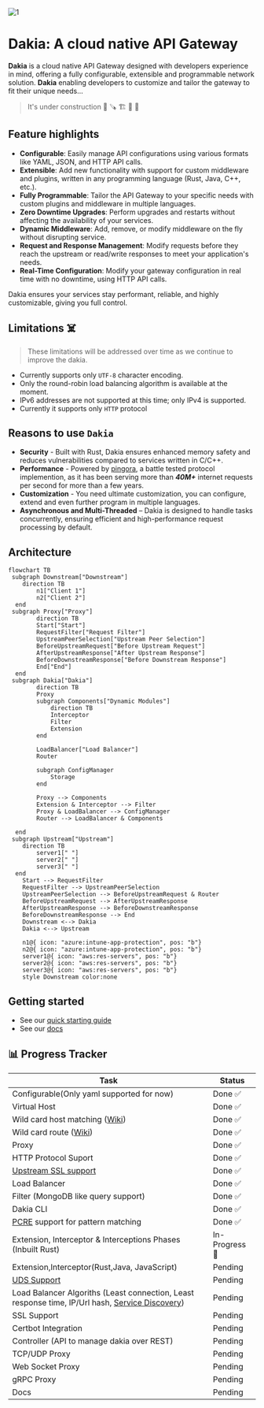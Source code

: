 <!--
```text
_______
\  ___ `'.                    .          .--.
 ' |--.\  \                 .'|          |__|
 | |    \  '              .'  |          .--.
 | |     |  '     __     <    |          |  |     __
 | |     |  |  .:--.'.    |   | ____     |  |  .:--.'.
 | |     ' .' / |   \ |   |   | \ .'     |  | / |   \ |
 | |___.' /'  `" __ | |   |   |/  .      |  | `" __ | |
/_______.'/    .'.''| |   |    /\  \     |__|  .'.''| |
\_______|/    / /   | |_  |   |  \  \         / /   | |_
              \ \._,\ '/  '    \  \  \        \ \._,\ '/
               `--'  `"  '------'  '---'       `--'  `"
```
-->

<!-- canva logo url -> https://www.canva.com/design/DAGZAdY1d9c/YCHWZRD78H5j0CAWaaF6gw/edit -->

![1](https://github.com/user-attachments/assets/9348db35-f589-4dc4-9a03-24924d6d8f2d)

# Dakia: A cloud native API Gateway
**Dakia** is a cloud native API Gateway designed with developers experience in mind, offering a fully configurable, extensible and programmable network solution. **Dakia** enabling developers to customize and tailor the gateway to fit their unique needs...

> It's under construction 🦺 🪚 🏗️ 🚧 🔨 
>
## Feature highlights

- **Configurable**: Easily manage API configurations using various formats like YAML, JSON, and HTTP API calls.
- **Extensible**: Add new functionality with support for custom middleware and plugins, written in any programming language (Rust, Java, C++, etc.).
- **Fully Programmable**: Tailor the API Gateway to your specific needs with custom plugins and middleware in multiple languages.
- **Zero Downtime Upgrades**: Perform upgrades and restarts without affecting the availability of your services.
- **Dynamic Middleware**: Add, remove, or modify middleware on the fly without disrupting service.
- **Request and Response Management**: Modify requests before they reach the upstream or read/write responses to meet your application's needs.
- **Real-Time Configuration**: Modify your gateway configuration in real time with no downtime, using HTTP API calls.

Dakia ensures your services stay performant, reliable, and highly customizable, giving you full control.

## Limitations ☠️

> These limitations will be addressed over time as we continue to improve the dakia.

- Currently supports only `UTF-8` character encoding.
- Only the round-robin load balancing algorithm is available at the moment.
- IPv6 addresses are not supported at this time; only IPv4 is supported.
- Currently it supports only `HTTP` protocol

## Reasons to use `Dakia`

- **Security** - Built with Rust, Dakia ensures enhanced memory safety and reduces vulnerabilities compared to services written in C/C++.
- **Performance** - Powered by [pingora](https://github.com/cloudflare/pingora), a battle tested protocol implemention, as it has been serving more than **_40M+_** internet requests per second for more than a few years.
- **Customization** - You need ultimate customization, you can configure, extend and even further program in multiple languages.
- **Asynchronous and Multi-Threaded** – Dakia is designed to handle tasks concurrently, ensuring efficient and high-performance request processing by default.

## Architecture

```mermaid
flowchart TB
 subgraph Downstream["Downstream"]
    direction TB
        n1["Client 1"]
        n2["Client 2"]
  end
 subgraph Proxy["Proxy"]
        direction TB
        Start["Start"]
        RequestFilter["Request Filter"]
        UpstreamPeerSelection["Upstream Peer Selection"]
        BeforeUpstreamRequest["Before Upstream Request"]
        AfterUpstreamResponse["After Upstream Response"]
        BeforeDownstreamResponse["Before Downstream Response"]
        End["End"]
  end
 subgraph Dakia["Dakia"]
        direction TB
        Proxy
        subgraph Components["Dynamic Modules"]
            direction TB
            Interceptor
            Filter
            Extension
        end

        LoadBalancer["Load Balancer"]
        Router

        subgraph ConfigManager
            Storage
        end

        Proxy --> Components
        Extension & Interceptor --> Filter
        Proxy & LoadBalancer --> ConfigManager
        Router --> LoadBalancer & Components

  end
 subgraph Upstream["Upstream"]
    direction TB
        server1[" "]
        server2[" "]
        server3[" "]
  end
    Start --> RequestFilter
    RequestFilter --> UpstreamPeerSelection
    UpstreamPeerSelection --> BeforeUpstreamRequest & Router
    BeforeUpstreamRequest --> AfterUpstreamResponse
    AfterUpstreamResponse --> BeforeDownstreamResponse
    BeforeDownstreamResponse --> End
    Downstream <--> Dakia
    Dakia <--> Upstream

    n1@{ icon: "azure:intune-app-protection", pos: "b"}
    n2@{ icon: "azure:intune-app-protection", pos: "b"}
    server1@{ icon: "aws:res-servers", pos: "b"}
    server2@{ icon: "aws:res-servers", pos: "b"}
    server3@{ icon: "aws:res-servers", pos: "b"}
    style Downstream color:none
```

## Getting started

- See our [quick starting guide](/docs/quick_start.md)
- See our [docs](/docs/README.md)

## 📊 Progress Tracker

| Task                                                                                                                      | Status         |
| ------------------------------------------------------------------------------------------------------------------------- | -------------- |
| Configurable(Only yaml supported for now)                                                                                 | Done ✅        |
| Virtual Host                                                                                                              | Done ✅        |
| Wild card host matching ([Wiki](https://en.wikipedia.org/wiki/Matching_wildcards))                                        | Done ✅        |
| Wild card route ([Wiki](https://en.wikipedia.org/wiki/Matching_wildcards))                                                | Done ✅        |
| Proxy                                                                                                                     | Done ✅        |
| HTTP Protocol Suport                                                                                                      | Done ✅        |
| [Upstream SSL support](https://en.wikipedia.org/wiki/Server_Name_Indication)                                              | Done ✅        |
| Load Balancer                                                                                                             | Done ✅        |
| Filter (MongoDB like query support)                                                                                       | Done ✅        |
| Dakia CLI                                                                                                                 | Done ✅        |
| [PCRE](https://www.pcre.org/) support for pattern matching                                                                | Done ✅        |
| Extension, Interceptor & Interceptions Phases (Inbuilt Rust)                                                              | In-Progress 🚀 |
| Extension,Interceptor(Rust,Java, JavaScript)                                                                              | Pending        |
| [UDS Support](https://man7.org/linux/man-pages/man7/unix.7.html)                                                          | Pending        |
| Load Balancer Algoriths (Least connection, Least response time, IP/Url hash, [Service Discovery](http://bakerstreet.io/)) | Pending        |
| SSL Support                                                                                                               | Pending        |
| Certbot Integration                                                                                                       | Pending        |
| Controller (API to manage dakia over REST)                                                                                | Pending        |
| TCP/UDP Proxy                                                                                                             | Pending        |
| Web Socket Proxy                                                                                                          | Pending        |
| gRPC Proxy                                                                                                                | Pending        |
| Docs                                                                                                                      | Pending        |
